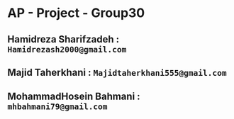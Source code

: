 # AP - Project - Group30
## Hamidreza Sharifzadeh :  `Hamidrezash2000@gmail.com`
## Majid Taherkhani :  `Majidtaherkhani555@gmail.com`
## MohammadHosein Bahmani :  `mhbahmani79@gmail.com`

